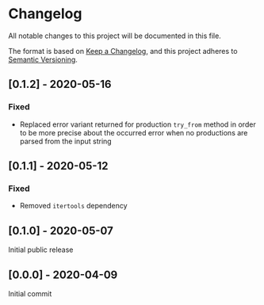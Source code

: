 # Changelog

All notable changes to this project will be documented in this file.

The format is based on [Keep a Changelog](https://keepachangelog.com/en/1.0.0/),
and this project adheres to [Semantic Versioning](https://semver.org/spec/v2.0.0.html).

## [0.1.2] - 2020-05-16

### Fixed

- Replaced error variant returned for production `try_from` method in order to be more precise about the occurred error when no productions are parsed from the input string

## [0.1.1] - 2020-05-12

### Fixed

- Removed `itertools` dependency

## [0.1.0] - 2020-05-07

Initial public release

## [0.0.0] - 2020-04-09

Initial commit
